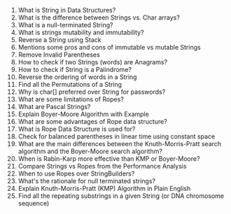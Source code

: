 1. What is String in Data Structures?
2. What is the difference between Strings vs. Char arrays?
3. What is a null-terminated String?
4. What is strings mutability and immutability?
5. Reverse a String using Stack
6. Mentions some pros and cons of immutable vs mutable Strings
7. Remove Invalid Parentheses
8. How to check if two Strings (words) are Anagrams?
9. How to check if String is a Palindrome?
10. Reverse the ordering of words in a String
11. Find all the Permutations of a String
12. Why is char[] preferred over String for passwords?
13. What are some limitations of Ropes?
14. What are Pascal Strings?
15. Explain Boyer-Moore Algorithm with Example
16. What are some advantages of Rope data structure?
17. What is Rope Data Structure is used for?
18. Check for balanced parentheses in linear time using constant space
19. What are the main differences between the Knuth-Morris-Pratt search algorithm and the Boyer-Moore search algorithm?
20. When is Rabin-Karp more effective than KMP or Boyer-Moore?
21. Compare Strings vs Ropes from the Performance Analysis
22. When to use Ropes over StringBuilders?
23. What's the rationale for null terminated strings?
24. Explain Knuth-Morris-Pratt (KMP) Algorithm in Plain English
25. Find all the repeating substrings in a given String (or DNA chromosome sequence)
